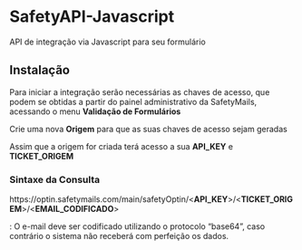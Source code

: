 # SafetyAPI-Javascript
API de integração via Javascript para seu formulário

<h2>Instalação</h2>

<p>Para iniciar a integração serão necessárias as chaves de acesso, que podem se obtidas a partir do painel administrativo da SafetyMails, acessando o menu <b>Validação de Formulários</b></p>

<p>Crie uma nova <b>Origem</b> para que as suas chaves de acesso sejam geradas</p>

<p>Assim que a origem for criada terá acesso a sua <b>API_KEY</b> e <b>TICKET_ORIGEM</b></p>

<h3>Sintaxe da Consulta</h3>

<p>https://optin.safetymails.com/main/safetyOptin/<<b>API_KEY</b>>/<<b>TICKET_ORIGEM</b>>/<<b>EMAIL_CODIFICADO</b>></p>
  
<p><b><EMAIL_CODIFICADO></b>: O e-mail deve ser codificado utilizando o protocolo “base64”, caso contrário o sistema não receberá com perfeição os dados.</p>
